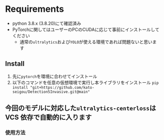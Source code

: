 # Requirements

- python 3.8.x (3.8.20)にて確認済み
- PyTorchに関してはユーザーのPCのCUDAに応じて事前にインストールしてください
  - 通常の`ultralytics`および`YOLO`が使える環境であれば問題ないと思います

## Install

1) 先に`pytorch`を環境に合わせてインストール
2) 以下のコマンドを任意の仮想環境で実行し本ライブラリをインストール
```pip install "git+https://github.com/kato-seigou/Detection5Invasive.git@main"```

## 今回のモデルに対応した`ultralytics-centerloss`は VCS 依存で自動的に入ります

### 使用方法
